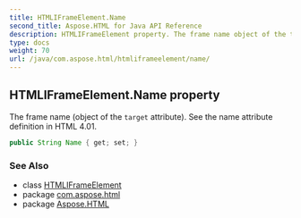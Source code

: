 ```yaml
---
title: HTMLIFrameElement.Name
second_title: Aspose.HTML for Java API Reference
description: HTMLIFrameElement property. The frame name object of the target attribute. See the name attribute definition in HTML 4.01
type: docs
weight: 70
url: /java/com.aspose.html/htmliframeelement/name/
---
```

## HTMLIFrameElement.Name property

The frame name (object of the `target` attribute). See the name attribute definition in HTML 4.01.

```java
public String Name { get; set; }
```

### See Also

* class [HTMLIFrameElement](../)
* package [com.aspose.html](../../htmliframeelement/)
* package [Aspose.HTML](../../../)
